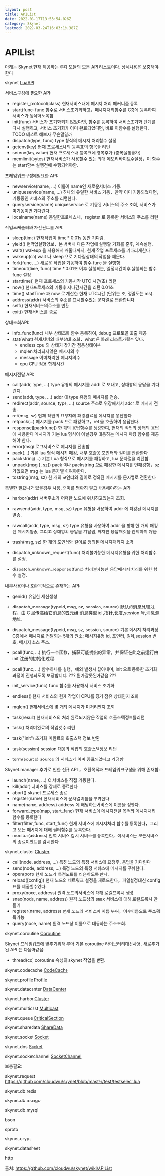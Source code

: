 ```yaml
---
layout: post
title: APIList
date: 2022-03-17T13:53:54.026Z
category: Skynet
lastmod: 2022-03-24T16:03:19.387Z
---
```

# APIList

아래는 Skynet 현재 제공하는 루이 모듈의 모든 API 리스트이다.  상세내용은 보충해야 한다

skynet [LuaAPI](2022-03-17-LuaAPI.markdown)

서비스구성에 필요한 API:

* register_protocol(class) 현재서비스내에 메시지 처리 메커니즘 등록
* start(func) func 함수로 서비스초기화하고，메시지처리함수를 C층에 등록하여 서비스가 동작하도록함
* init(func) 서비스가 초기화되지 않았다면, 함수를 등록하여 서비스초기화 단계를 다시 실행하고, 서비스 초기화가 이미 완료되었다면, 바로 이함수를 실행한다. TODO 테스트 해보자 무슨말일까 
* dispatch(type, func) type 형식의 메시지 처리함수 설정
* getenv(key) 현재 프로세스내의 등록표의 항목을 리턴
* setenv(key,value) 현재 프로세스내 등록표에 항목추가 (중복설정불가)
* memlimit(bytes) 현재서비스가 사용할수 있는 최대 메모리바이트수설정，이 함수는 start함수 실행전에 수행되어야함.

프레임워크구성에필요한 API:

* newservice(name, ...) 이름이 name인 새로운서비스 기동.
* uniqueservice(name, ...) 하나의 유일한 서비스 기동，만약 이미 기동되었다면, 기동중인 서비스의 주소를 리턴한다.
* queryservice(name) uniqueservice 로 기동된 서비스의 주소 조회, 서비스가 미기동이면 기다린다.
* localname(name) 동일한프로세스내，register 로 등록한 서비스의 주소를 리턴

작업스케쥴러와 자신컨트롤 API:

* sleep(time) 현재작업이 time * 0.01s 동안 기다림.
* yield() 현작업실행양보，본 서버내 다른 작업에 실행할 기회를 준후, 계속실행.
* wait() wakeup 을 사용해서 깨울때까지, 현재 작업 프로세스를 기다리게한다
* wakeup(co) wait 나 sleep 으로 기다림상태의 작업을 깨운다.
* fork(func, ...) 새로운 작업을 기동하여 함수 func 을 실행함
* timeout(time, func) time * 0.01초 이후 실행되는, 일정시간이후 실행되는 함수 func 설정
* starttime() 현재 프로세스의 기동시작 UTC 시간(초) 리턴
* now() 현재프로세스의 기동후 지나간시간을 리턴 0.01초
* time() startTime 과 now 로 계산한 현재 UTC시간 (단위는 초, 정밀도는 ms).
* address(addr) 서비스의 주소를 표시할수있는 문자열로 변환합니다
* self() 현재서비스의주소를 반환
* exit() 현재서비스를 종료

상태조회API:

* info_func(func) 내부 상태조회 함수 등록하여, debug 프로토콜 호출 제공
* stat(what) 현재서버의 내부상태 조회，what 은 아래 리스트가될수 있다.
    + endless cpu 의 상태가 장기간 점용상태여부
    + mqlen 처리되지않은 메시지의 수
    + message 이미처리한 메시지의수
    + cpu CPU 점용 합계시간

메시지전달 API:  

* call(addr, type, ...)  type 유형의 메시지를 addr 로 보내고, 상대방의 응답을 기다린디.
* send(addr, type, ...) addr 에 type 유형의 메시지를 전송.
* redirect(addr, source, type, ...) source 주소로 위장해서서 addr 로 메시지 전송.
* ret(msg, sz) 현재 작업의 요청지에 패킹완료된 메시지를 응답한다.
* retpack(...) 메시지를 pack 으로 패킹하고，ret 을 호출하여 응답한다.
* response([packfunc]) 한 개의 응답함수를 생성한여, 현재의 작업의 장래의 응답에 사용한다 메시지가 기본 lua 형식이 아닐경우 대응하는 메시지 패킹 함수를 제공해야 한다.
* error(msg) 로그서비스로 메시지를 전송함
* pack(...) 기본 lua 형식 메시지 패킹, 내부 호출용 포인터와 길이를 반환한다
* packstring(...) 기본 Lua 형식으로 메시지를 패킹하고, lua 문자열을 리턴함.
* unpack(msg [, sz]) pack 이나 packstring 으로 패킹한 메시지를 언패킹함，sz가없으면 msg 는 lua 문자열 이여야한다.
* tostring(msg, sz) 한 개의 포인터와 길이로 정의된 메시지를 문자열로 전환한다 

특별한 필요나가 있을경우 사용, 의미를 명확히 알고 사용해야하는 API:  
* harbor(addr) 서버주소가 어떠한 노드에 위치하고있는지 조회.
* rawsend(addr, type, msg, sz) type 유형을 사용하여 addr 에 패킹된 메시지를 발송.
* rawcall(addr, type, msg, sz) type 유형을 사용하여 addr 을 향해 한 개의 패킹된 메시지발송, 그리고 상대방의 응답을 기달림, 하지만 응답패킷을 언팩하지 않음

* trash(msg, sz) 한 개의 포인터와 길이로 정의된 메시지패키지 소각
* dispatch_unknown_request(func) 처리불가능한 메시지유형을 위한 처리함수를 설정.
* dispatch_unknown_response(func) 처리불가능한 응답메시지 처리를 위한 함수 설정.

내부사용이나 호환목적으로 존재하는 API:  

* genid() 유일한 세션생성
* dispatch_message(typeid, msg, sz, session, source) 默认的消息处理过程，由 C 层传递给它消息的五元组:消息类型 id ,指针,长度,session 号,消息源地址.
* dispatch_message(typeid, msg, sz, session, source) 기본 메시지 처리과정 C층에서 메시지로 전달되는 5개의 원소: 메시지유형 id, 포인터, 길이,session 번호, 메시지 소스 주소.

* pcall(func, ...) 执行一个函数，捕获可能抛出的异常，并保证在此之前运行由 init 注册的初始化过程.
* pcall(func, ...) 함수하나를 실행，예외 발생시 잡아내며, init 으로 등록한 초기화 과정이 진행되도록 보장합니다. ??? 뭔가잘못된거같음 ???
* init_service(func) func 함수를 사용해서 서비스 초기화
* endless() 현재 서비스의 현재 작업이 CPU를 장기 점유 상태인지 조회
* mqlen() 현재서비스에 몇 개의 메시지가 미처리인지 조회
* task(result) 현재서비스의 처리 완료되지않은 작업의 호출스택정보를리턴
* task() 처리미완료의 작업갯수 리턴
* task("init") 초기화 미완료의 호출스택 정보 반환
* task(session) session 대응의 직압의 호출스택정보 리턴
* term(source) source 의 서비스가 이미 종료되었다고 가정함


Skynet.manager 추가로 인한 신규 API ，호환목적과 프레임워크구성을 위해 존재함:  
* launch(name, ...) C 서비스를 직접 기동한다.
* kill(addr) 서비스를 강제로 종료한다
* abort() skynet 프로세스 종료
* register(name) 현재서비스에 문자열이름을 부여한다
* name(name, address) address 에 해당하는서비스에 이름을 정한다.
* forward_type(map, start_func) 현재 서비스에 메시지전달 목적의 메시지처리 함수를 등록한다
* filter(filter_func, start_func) 현재 서비스에 메시지처리 함수를 등록한다，그리고 모든 메시지에 대해 필터함수를 등록한다.
* monitor(address) 전역 서비스 감시 서비스를 등록한다，이서비스는 모든서비스의 종료이벤트를 감시한다


skynet.cluster [Cluster](2022-03-17-Cluster.md)


* call(node, address, ...) 특정 노드의 특정 서비스에 요청후, 응답을 기다린다
* send(node, address, ...) 특정 노드의 특정 서비스에 메시지를 푸쉬한다.
* open(port) 현재 노드가 특정포트를 리슨하도록 한다.
* reload([config]) 현재 노드의 네트워크 설정을 재로드한다，파일설정대신 config 표를 제공할수있다.
* proxy(node, address) 원격 노드의서비스에 대해 로컬프록시 생성.
* snax(node, name, address) 원격 노드상의 snax 서비스에 대해 로컬프록시 만들기
* register(name, address) 현재 노드의 서비스에 이름 부여，이후이름으로 주소획득가능
* query(node, name) 원격 노드상 이름으로 대응하는 주소조회.


skynet.coroutine [Coroutine](2022-03-17-Coroutine.md)

Skynet 프레임워크에 맞추기위해 루아 기본 coroutine 라이브러리대신사용. 새로추가된 API 는 다음과같음:

* thread(co) coroutine 속성의 skynet 작업을 반환. 

skynet.codecache [CodeCache](2022-03-17-CodeCache.md)

skynet.profile [Profile](2022-03-17-Profile.md)

skynet.datacenter [DataCenter](2022-03-17-DataCenter.md)

skynet.harbor [Cluster](2022-03-17-Cluster.md)

skynet.multicast [Multicast](2022-03-17-Multicast.md)

skynet.queue [CriticalSection](2022-03-17-CriticalSection.md)

skynet.sharedata [ShareData](2022-03-17-ShareData.md)

skynet.socket [Socket](2022-03-17-Socket.md)

skynet.dns [Socket](2022-03-17-Socket.md)

skynet.socketchannel [SocketChannel](2022-03-17-SocketChannel.md)

보충필요:

skynet.request https://github.com/cloudwu/skynet/blob/master/test/testselect.lua

skynet.db.redis

skynet.db.mongo

skynet.db.mysql

bson

sproto

skynet.crypt

skynet.datasheet

http

출처: <https://github.com/cloudwu/skynet/wiki/APIList> 